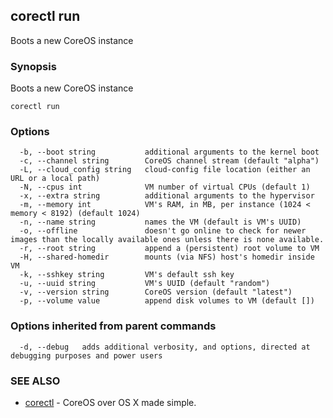 ## corectl run

Boots a new CoreOS instance

### Synopsis


Boots a new CoreOS instance

```
corectl run
```

### Options

```
  -b, --boot string           additional arguments to the kernel boot
  -c, --channel string        CoreOS channel stream (default "alpha")
  -L, --cloud_config string   cloud-config file location (either an URL or a local path)
  -N, --cpus int              VM number of virtual CPUs (default 1)
  -x, --extra string          additional arguments to the hypervisor
  -m, --memory int            VM's RAM, in MB, per instance (1024 < memory < 8192) (default 1024)
  -n, --name string           names the VM (default is VM's UUID)
  -o, --offline               doesn't go online to check for newer images than the locally available ones unless there is none available.
  -r, --root string           append a (persistent) root volume to VM
  -H, --shared-homedir        mounts (via NFS) host's homedir inside VM
  -k, --sshkey string         VM's default ssh key
  -u, --uuid string           VM's UUID (default "random")
  -v, --version string        CoreOS version (default "latest")
  -p, --volume value          append disk volumes to VM (default [])
```

### Options inherited from parent commands

```
  -d, --debug   adds additional verbosity, and options, directed at debugging purposes and power users
```

### SEE ALSO
* [corectl](corectl.md)	 - CoreOS over OS X made simple.

